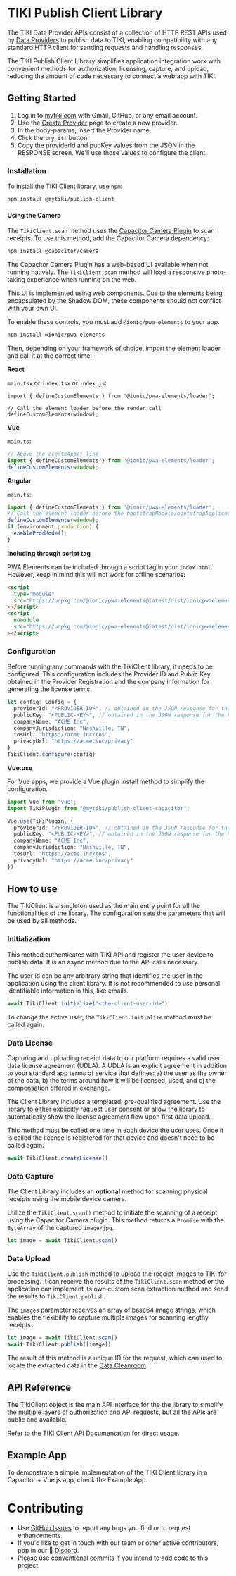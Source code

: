 # TIKI Publish Client Library

The TIKI Data Provider APIs consist of a collection of HTTP REST APIs used by [Data Providers](https://mytiki.com/reference/overview) to publish data to TIKI, enabling compatibility with any standard HTTP client for sending requests and handling responses.

The TIKI Publish Client Library simplifies application integration work with convenient methods for authorization, licensing, capture, and upload, reducing the amount of code necessary to connect a web app with TIKI.

## Getting Started

  1. Log in to [mytiki.com](https://account.mytiki.com/pages/login) with Gmail, GitHub, or any email account.
  2. Use the [Create Provider](https://mytiki.com/reference/account-provider-create) page to create a new provider.
  3. In the body-params, insert the Provider name.
  4. Click the `try it!` button.
  5. Copy the providerId and pubKey values from the JSON in the RESPONSE screen. We'll use those values to configure the client.


### Installation

To install the TIKI Client library, use `npm`:

```bash
npm install @mytiki/publish-client
```

#### Using the Camera 

The `TikiClient.scan` method uses the [Capacitor Camera Plugin]() to scan receipts. 
To use this method, add the Capacitor Camera dependency: 

```bash
npm install @capacitor/camera
```

The Capacitor Camera Plugin has a web-based UI available when not running natively. The `TikiClient.scan` method will load a responsive photo-taking experience when running on the web.

This UI is implemented using web components. Due to the elements being encapsulated by the Shadow DOM, these components should not conflict with your own UI.

To enable these controls, you must add `@ionic/pwa-elements` to your app.

```bash
npm install @ionic/pwa-elements
```

Then, depending on your framework of choice, import the element loader and call it at the correct time:

**React**

`main.tsx` or `index.tsx` or `index.js`:

```tsx
import { defineCustomElements } from '@ionic/pwa-elements/loader';

// Call the element loader before the render call
defineCustomElements(window);
```

**Vue**

`main.ts`:

```typescript
// Above the createApp() line
import { defineCustomElements } from '@ionic/pwa-elements/loader';
defineCustomElements(window);
```

**Angular**

`main.ts`:

```typescript
import { defineCustomElements } from '@ionic/pwa-elements/loader';
// Call the element loader before the bootstrapModule/bootstrapApplication call
defineCustomElements(window);
if (environment.production) {
  enableProdMode();
}
```

**Including through script tag**

PWA Elements can be included through a script tag in your `index.html`. However, keep in mind this will not work for offline scenarios:

```html
<script
  type="module"
  src="https://unpkg.com/@ionic/pwa-elements@latest/dist/ionicpwaelements/ionicpwaelements.esm.js"
></script>
<script
  nomodule
  src="https://unpkg.com/@ionic/pwa-elements@latest/dist/ionicpwaelements/ionicpwaelements.js"
></script>
```

### Configuration

Before running any commands with the TikiClient library, it needs to be configured. This configuration includes the Provider ID and Public Key obtained in the Provider Registration and the company information for generating the license terms.

  ```ts
  let config: Config = {
    providerId: "<PROVIDER-ID>", // obtained in the JSON response for the Provider creation
    publicKey: "<PUBLIC-KEY>", // obtained in the JSON response for the Provider creation
    companyName: "ACME Inc",
    companyJurisdiction: "Nashville, TN",
    tosUrl: "https://acme.inc/tos",
    privacyUrl: "https://acme.inc/privacy"
  }
  TikiClient.configure(config)
  ```

**Vue.use**

For Vue apps, we provide a Vue plugin install method to simplify the configuration.

```ts
import Vue from "vue";
import TikiPlugin from "@mytiki/publish-client-capacitor";

Vue.use(TikiPlugin, {
  providerId: "<PROVIDER-ID>", // obtained in the JSON response for the Provider creation
  publicKey: "<PUBLIC-KEY>", // obtained in the JSON response for the Provider creation
  companyName: "ACME Inc",
  companyJurisdiction: "Nashville, TN",
  tosUrl: "https://acme.inc/tos",
  privacyUrl: "https://acme.inc/privacy"
})
```

## How to use

The TikiClient is a singleton used as the main entry point for all the functionalities of the library. The configuration sets the parameters that will be used by all methods.

### Initialization
This method authenticates with TIKI API and register the user device to publish data. It is an async method due to the API calls necessary.

The user id can be any arbitrary string that identifies the user in the application using the client library. 
It is not recommended to use personal identifiable information in this, like emails. 

```ts
await TikiClient.initialize("<the-client-user-id>")
```

To change the active user, the `TikiClient.initialize` method must be called again.

### Data License
Capturing and uploading receipt data to our platform requires a valid user data license agreement (UDLA). A UDLA is an explicit agreement in addition to your standard app terms of service that defines: a) the user as the owner of the data, b) the terms around how it will be licensed, used, and c) the compensation offered in exchange. 

The Client Library includes a templated, pre-qualified agreement. Use the library to either explicitly request user consent or allow the library to automatically show the license agreement flow upon first data upload.  

This method must be called one time in each device the user uses. Once it is called the license is registered for that device and doesn't need to be called again.

```ts
await TikiClient.createLicense()
```

### Data Capture
The Client Library includes an **optional** method for scanning physical receipts using the mobile device camera.

Utilize the `TikiClient.scan()` method to initiate the scanning of a receipt, using the Capacitor Camera plugin. This method returns a `Promise` with the `ByteArray` of the captured `image/jpg`.

```ts
let image = await TikiClient.scan()
```

### Data Upload
Use the `TikiClient.publish` method to upload the receipt images to TIKI for processing. It can receive the results of the `TikiClient.scan` method or the application can implement its own custom scan extraction method and send the results to `TikiClient.publish`.

The `images` parameter receives an array of base64 image strings, which enables the flexibility to capture multiple images for scanning lengthy receipts.

```ts
let image = await TikiClient.scan()
await TikiClient.publish([image])
```

The result of this method is a unique ID for the request, which can used to locate the extracted data in the [Data Cleanroom](ref:data-cleanrooms). 

## API Reference
The TikiClient object is the main API interface for the the library to simplify the multiple layers of authorization and API requests, but all the APIs are public and available.

Refer to the TIKI Client API Documentation for direct usage.

## Example App
To demonstrate a simple implementation of the TIKI Client library in a Capacitor + Vue.js app, check the Example App.

# Contributing

- Use [GitHub Issues](https://github.com/tiki/publish-client-capacitor/issues) to report any bugs you find or to request enhancements.
- If you'd like to get in touch with our team or other active contributors, pop in our 👾 [Discord](https://discord.gg/tiki).
- Please use [conventional commits](https://www.conventionalcommits.org/en/v1.0.0/) if you intend to add code to this project.

